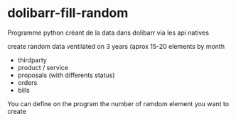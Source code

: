 # dolibarr-fill-random
Programme python créant de la data dans dolibarr via les api natives

create random data ventilated on 3 years (aprox 15-20 elements by month

- thirdparty
- product / service
- proposals (with differents status)
- orders
- bills

You can define on the program the number of ramdom element you want to create
